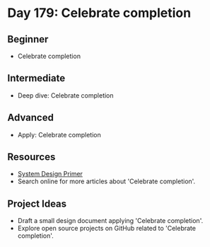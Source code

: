 # Day 179: Celebrate completion

## Beginner
- Celebrate completion

## Intermediate
- Deep dive: Celebrate completion

## Advanced
- Apply: Celebrate completion

## Resources
- [System Design Primer](https://github.com/donnemartin/system-design-primer/search?q=Celebrate+completion)
- Search online for more articles about 'Celebrate completion'.

## Project Ideas
- Draft a small design document applying 'Celebrate completion'.
- Explore open source projects on GitHub related to 'Celebrate completion'.
